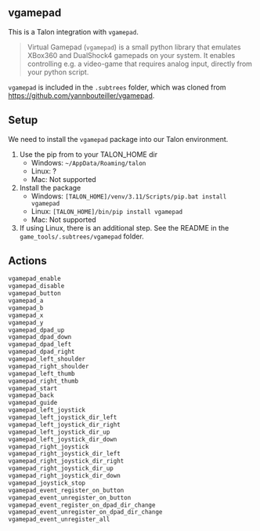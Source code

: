 ## vgamepad
This is a Talon integration with `vgamepad`.

> Virtual Gamepad (```vgamepad```) is a small python library that emulates XBox360 and DualShock4 gamepads on your system.
It enables controlling e.g. a video-game that requires analog input, directly from your python script.

`vgamepad` is included in the `.subtrees` folder, which was cloned from https://github.com/yannbouteiller/vgamepad.

## Setup
We need to install the `vgamepad` package into our Talon environment.

1. Use the pip from to your TALON_HOME dir
    - Windows: `~/AppData/Roaming/talon`
    - Linux: ?
    - Mac: Not supported
2. Install the package
    - Windows: `[TALON_HOME]/venv/3.11/Scripts/pip.bat install vgamepad`
    - Linux: `[TALON_HOME]/bin/pip install vgamepad`
    - Mac: Not supported
3. If using Linux, there is an additional step. See the README in the `game_tools/.subtrees/vgamepad` folder.

## Actions
```python
vgamepad_enable
vgamepad_disable
vgamepad_button
vgamepad_a
vgamepad_b
vgamepad_x
vgamepad_y
vgamepad_dpad_up
vgamepad_dpad_down
vgamepad_dpad_left
vgamepad_dpad_right
vgamepad_left_shoulder
vgamepad_right_shoulder
vgamepad_left_thumb
vgamepad_right_thumb
vgamepad_start
vgamepad_back
vgamepad_guide
vgamepad_left_joystick
vgamepad_left_joystick_dir_left
vgamepad_left_joystick_dir_right
vgamepad_left_joystick_dir_up
vgamepad_left_joystick_dir_down
vgamepad_right_joystick
vgamepad_right_joystick_dir_left
vgamepad_right_joystick_dir_right
vgamepad_right_joystick_dir_up
vgamepad_right_joystick_dir_down
vgamepad_joystick_stop
vgamepad_event_register_on_button
vgamepad_event_unregister_on_button
vgamepad_event_register_on_dpad_dir_change
vgamepad_event_unregister_on_dpad_dir_change
vgamepad_event_unregister_all
```